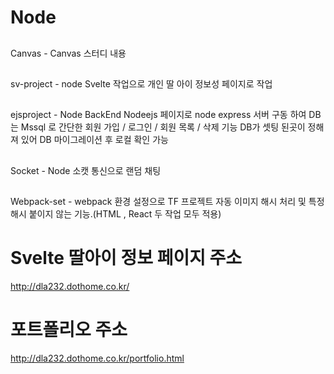 # Node
##
Canvas - Canvas 스터디 내용
##
sv-project - node Svelte 작업으로 개인 딸 아이 정보성 페이지로 작업
##
ejsproject - Node BackEnd Nodeejs 페이지로 node express 서버 구동 하여 DB는 Mssql 로 간단한 회원 가입 / 로그인 / 회원 목록 / 삭제 기능 DB가 셋팅 된곳이 정해져 있어 DB 마이그레이션 후 로컬 확인 가능
##
Socket - Node 소캣 통신으로 랜덤 채팅
##
Webpack-set - webpack 환경 설정으로 TF 프로젝트 자동 이미지 해시 처리 및 특정 해시 붙이지 않는 기능.(HTML , React 두 작업 모두 적용)
##

# Svelte 딸아이 정보 페이지 주소
http://dla232.dothome.co.kr/
# 포트폴리오 주소
http://dla232.dothome.co.kr/portfolio.html